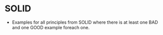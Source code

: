 # SOLID

* Examples for all principles from SOLID where there is at least one BAD and one GOOD example foreach one.
